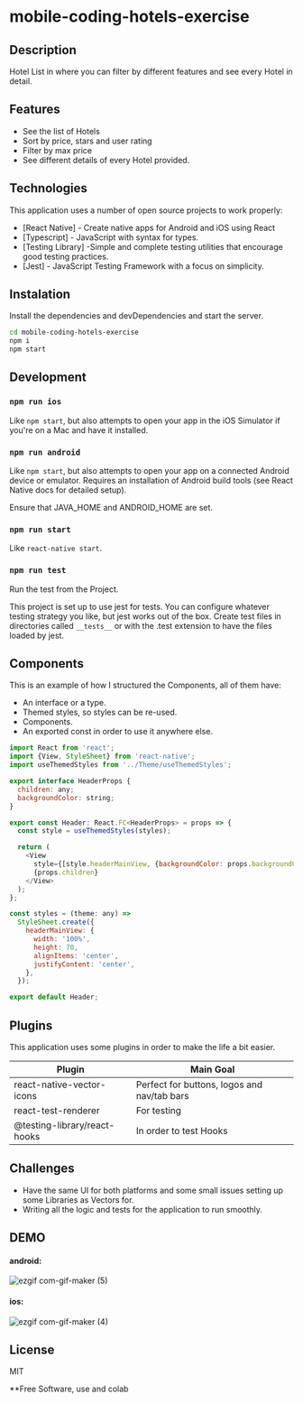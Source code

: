 # mobile-coding-hotels-exercise

## Description
Hotel List in where you can filter by different features and see every Hotel in detail.

## Features

- See the list of Hotels
- Sort by price, stars and user rating
- Filter by max price
- See different details of every Hotel provided.

## Technologies

This application uses a number of open source projects to work properly:

- [React Native] - Create native apps for Android and iOS using React
- [Typescript] - JavaScript with syntax for types.
- [Testing Library] -Simple and complete testing utilities that encourage good testing practices.
- [Jest] - JavaScript Testing Framework with a focus on simplicity.

## Instalation

Install the dependencies and devDependencies and start the server.

```sh
cd mobile-coding-hotels-exercise
npm i
npm start
```


## Development

### `npm run ios`

Like ```npm start```, but also attempts to open your app in the iOS Simulator if you're on a Mac and have it installed.

### `npm run android`

Like ```npm start```, but also attempts to open your app on a connected Android device or emulator. Requires an installation of Android build tools (see React Native docs for detailed setup).

Ensure that JAVA_HOME and ANDROID_HOME are set.

### `npm run start`

Like ```react-native start```.

### `npm run test`

Run the test from the Project.

This project is set up to use jest for tests. You can configure whatever testing strategy you like, but jest works out of the box. Create test files in directories called ```__tests__``` or with the .test extension to have the files loaded by jest.
## Components

This is an example of how I structured the Components, all of them have:

- An interface or a type.
- Themed styles, so styles can be re-used.
- Components.
- An exported const in order to use it anywhere else.

```js
import React from 'react';
import {View, StyleSheet} from 'react-native';
import useThemedStyles from '../Theme/useThemedStyles';

export interface HeaderProps {
  children: any;
  backgroundColor: string;
}

export const Header: React.FC<HeaderProps> = props => {
  const style = useThemedStyles(styles);

  return (
    <View
      style={[style.headerMainView, {backgroundColor: props.backgroundColor}]}>
      {props.children}
    </View>
  );
};

const styles = (theme: any) =>
  StyleSheet.create({
    headerMainView: {
      width: '100%',
      height: 70,
      alignItems: 'center',
      justifyContent: 'center',
    },
  });

export default Header;

```

## Plugins

This application uses some plugins in order to make the life a bit easier.

| Plugin          | Main Goal                                                  |
| --------------- | ---------------------------------------------------------- |
| react-native-vector-icons | Perfect for buttons, logos and nav/tab bars |
| react-test-renderer | For testing |
| @testing-library/react-hooks | In order to test Hooks |

## Challenges

- Have the same UI for both platforms and some small issues setting up some Libraries as Vectors for.
- Writing all the logic and tests for the application to run smoothly.

## DEMO

#### android:

![ezgif com-gif-maker (5)](https://user-images.githubusercontent.com/15955125/144051001-25098c99-5601-469a-b449-7dd88f0af98a.gif)

#### ios:

![ezgif com-gif-maker (4)](https://user-images.githubusercontent.com/15955125/144050990-8ac828ca-26f4-41f7-b62a-6280f16c0fec.gif)

## License

MIT

**Free Software, use and colab
